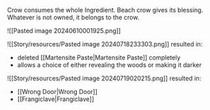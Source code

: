 Crow consumes the whole Ingredient.
Beach crow gives its blessing. Whatever is not owned, it belongs to the crow.

![[Pasted image 20240610001925.png]]


![[Story/resources/Pasted image 20240718233303.png]]
resulted in:
- deleted [[Martensite Paste|Martensite Paste]] completely
- allows a choice of either revealing the woods or making it darker

![[Story/resources/Pasted image 20240719020215.png]]
resulted in:
- [[Wrong Door|Wrong Door]]
- [[Frangiclave|Frangiclave]]

